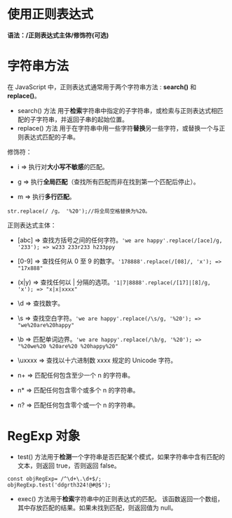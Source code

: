 # 使用正则表达式
**语法：/正则表达式主体/修饰符(可选)**

# 字符串方法
在 JavaScript 中，正则表达式通常用于两个字符串方法 : **search()** 和 **replace()**。
- search() 方法 用于**检索**字符串中指定的子字符串，或检索与正则表达式相匹配的子字符串，并返回子串的起始位置。
- replace() 方法 用于在字符串中用一些字符**替换**另一些字符，或替换一个与正则表达式匹配的子串。

修饰符：
- i => 执行对**大小写不敏感**的匹配。

- g => 执行**全局匹配**（查找所有匹配而非在找到第一个匹配后停止）。

- m => 执行**多行匹配**。

`str.replace(/ /g， '%20');//将全局空格替换为%20。`

正则表达式主体：

- [abc] => 查找方括号之间的任何字符。`'we are happy'.replace(/[ace]/g, '233'); => w233 233r233 h233ppy`

- [0-9] => 查找任何从 0 至 9 的数字。`'178888'.replace(/[08]/, 'x'); => "17x888"`

- (x|y) => 查找任何以 | 分隔的选项。`'1|7|8888'.replace(/[17]|[8]/g, 'x'); => "x|x|xxxx"`

- \d => 查找数字。

- \s => 查找空白字符。`'we are happy'.replace(/\s/g, '%20'); => "we%20are%20happy"`

- \b => 匹配单词边界。`'we are happy'.replace(/\b/g, '%20'); => "%20we%20 %20are%20 %20happy%20"`

- \uxxxx => 查找以十六进制数 xxxx 规定的 Unicode 字符。

- n+ => 匹配任何包含至少一个 n 的字符串。

- n* => 匹配任何包含零个或多个 n 的字符串。

- n? => 匹配任何包含零个或一个 n 的字符串。


# RegExp 对象
- test() 方法用于**检测**一个字符串是否匹配某个模式，如果字符串中含有匹配的文本，则返回 true，否则返回 false。
```
const objRegExp= /^\d+\.\d+$/;
objRegExp.test('ddgrth324!@#@$');
```
- exec() 方法用于**检索**字符串中的正则表达式的匹配。
该函数返回一个数组，其中存放匹配的结果。如果未找到匹配，则返回值为 null。